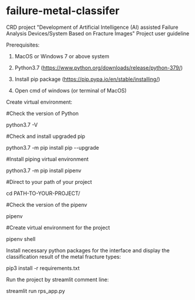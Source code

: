 # failure-metal-classifer

CRD project "Development of Artificial Intelligence (AI) assisted Failure Analysis Devices/System Based on Fracture Images" Project user guideline



Prerequisites:
1. MacOS or Windows 7 or above system

2. Python3.7 (https://www.python.org/downloads/release/python-379/)

3. Install pip package (https://pip.pypa.io/en/stable/installing/)

3. Open cmd of windows (or terminal of MacOS)


Create virtual environment: 

#Check the version of Python

python3.7 -V


#Check and install upgraded pip

python3.7 -m pip install pip --upgrade


#Install piping virtual environment

python3.7 -m pip install pipenv


#Direct to your path of your project

cd PATH-TO-YOUR-PROJECT/


#Check the version of the pipenv

pipenv


#Create virtual environment for the project

pipenv shell


Install necessary python packages for the interface and display the classification result of the metal fracture types:


pip3 install -r requirements.txt


Run the project by streamlit comment line:

streamlit run rps_app.py
